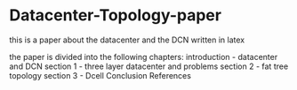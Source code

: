 # Datacenter-Topology-paper
this is a paper about the datacenter and the DCN written in latex

the paper is divided into the following chapters:
introduction - datacenter and DCN
section 1 - three layer datacenter and problems
section 2 - fat tree topology
section 3 - Dcell
Conclusion
References
